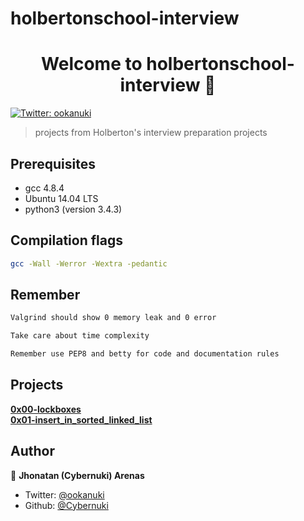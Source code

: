 # holbertonschool-interview
<h1 align="center">Welcome to holbertonschool-interview 👋</h1>
<p>
  <a href="https://twitter.com/ookanuki" target="_blank">
    <img alt="Twitter: ookanuki" src="https://img.shields.io/twitter/follow/ookanuki.svg?style=social" />
  </a>
</p>

> projects from Holberton's interview preparation projects

## Prerequisites

- gcc 4.8.4
- Ubuntu 14.04 LTS
- python3 (version 3.4.3)

## Compilation flags

```sh
gcc -Wall -Werror -Wextra -pedantic
```

## Remember

```sh
Valgrind should show 0 memory leak and 0 error
```
```sh
Take care about time complexity
```
```sh
Remember use PEP8 and betty for code and documentation rules
```

## Projects

<p>
  <a href="https://github.com/cybernuki/holbertonschool-interview/tree/master/0x00-lockboxes" target="_blank">
    <B>0x00-lockboxes</B>
  </a>
  <br>
  <a href="https://github.com/cybernuki/holbertonschool-interview/tree/master/0x01-insert_in_sorted_linked_list" target="_blank">
    <B>0x01-insert_in_sorted_linked_list</B>
  </a>
</p>

## Author

👤 **Jhonatan (Cybernuki) Arenas**

* Twitter: [@ookanuki](https://twitter.com/ookanuki)
* Github: [@Cybernuki](https://github.com/Cybernuki)
